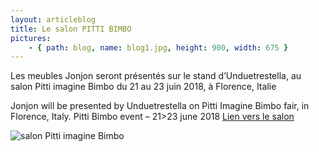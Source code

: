 ```yaml
---
layout: articleblog
title: Le salon PITTI BIMBO
pictures:
    - { path: blog, name: blog1.jpg, height: 900, width: 675 }
---
```

Les meubles Jonjon seront présentés sur le stand d’Unduetrestella, au salon Pitti imagine Bimbo du 21 au 23 juin 2018, à Florence, Italie

Jonjon will be presented by Unduetrestella on Pitti Imagine Bimbo fair, in Florence, Italy.
Pitti Bimbo event – 21>23  june 2018
[Lien vers le salon](http://www.unduetrestellababy.com/)

![salon Pitti imagine Bimbo](/blog/pittiBimboLogo.jpg)
